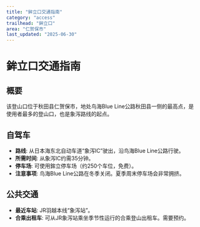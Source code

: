```yaml
---
title: "鉾立口交通指南"
category: "access"
trailhead: "鉾立口"
area: "仁贺保市"
last_updated: "2025-06-30"
---
```


# 鉾立口交通指南

## 概要
该登山口位于秋田县仁贺保市，地处鸟海Blue Line公路秋田县一侧的最高点，是使用者最多的登山口，也是象泻路线的起点。

## 自驾车
- **路线**: 从日本海东北自动车道“象泻IC”驶出，沿鸟海Blue Line公路行驶。
- **所需时间**: 从象泻IC约需35分钟。
- **停车场**: 可使用鉾立停车场（约250个车位，免费）。
- **注意事项**: 鸟海Blue Line公路在冬季关闭。夏季周末停车场会非常拥挤。

## 公共交通
- **最近车站**: JR羽越本线“象泻站”。
- **合乘出租车**: 可从JR象泻站乘坐季节性运行的合乘登山出租车。需要预约。